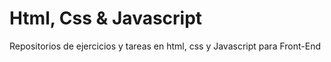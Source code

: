 # Html, Css & Javascript
Repositorios de ejercicios y tareas en html, css y Javascript para Front-End
